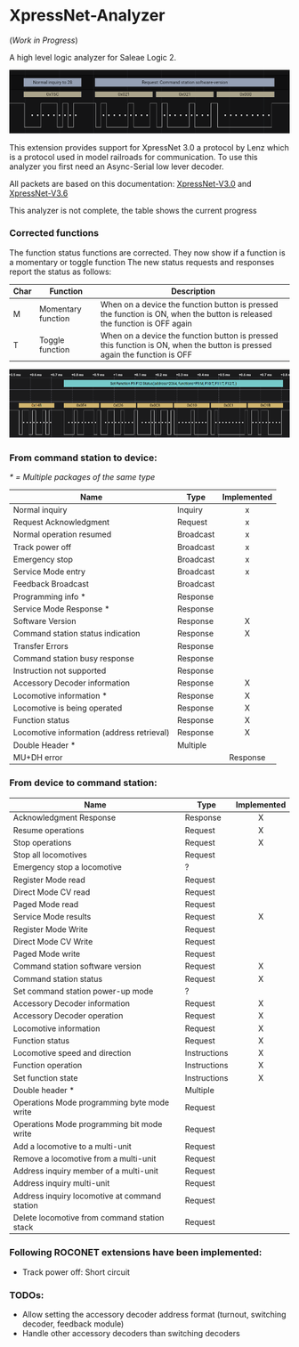   # XpressNet-Analyzer

(_Work in Progress_)

A high level logic analyzer for Saleae Logic 2.

![Picture of the analyzer](https://raw.githubusercontent.com/SE7-KN8/XpressNet-Analyzer/master/.github/img.png)

This extension provides support for XpressNet 3.0 a protocol by Lenz which is a protocol used in model railroads for communication.
To use this analyzer you first need an Async-Serial low lever decoder.

All packets are based on this documentation: [XpressNet-V3.0](https://wiki.rocrail.net/lib/exe/fetch.php?media=xpressnet:xpressnet-v2.pdf) and [XpressNet-V3.6](https://wiki.rocrail.net/lib/exe/fetch.php?media=xpressnet:xpressnet-lan-usb-23151-v1.pdf)

This analyzer is not complete, the table shows the current progress

### Corrected functions
The function status functions are corrected. They now show if a function is a momentary or toggle function
The new status requests and responses report the status as follows:

|Char|Function|Description|
|----|--------|-----------|
|M|Momentary function|When on a device the function button is pressed the function is ON, when the button is released the function is OFF again|
|T|Toggle function|When on a device the function button is pressed this function is ON, when the button is pressed again the function is OFF|


![Picture of the analyzer](https://raw.githubusercontent.com/UtFryslan/XpressNet-Analyzer/master/.github/setfunctionstatus.png)

### From command station to device:
_* = Multiple packages of the same type_

|Name|Type|Implemented|
|----|----|:---------:|
|Normal inquiry|Inquiry|x|
|Request Acknowledgment|Request|x|
|Normal operation resumed|Broadcast|x|
|Track power off|Broadcast|x|
|Emergency stop|Broadcast|x|
|Service Mode entry|Broadcast|x|
|Feedback Broadcast|Broadcast||
|Programming info *|Response||
|Service Mode Response *|Response||
|Software Version|Response|X|
|Command station status indication|Response|X|
|Transfer Errors|Response||
|Command station busy response|Response||
|Instruction not supported|Response||
|Accessory Decoder information|Response|X|
|Locomotive information *|Response|X|
|Locomotive is being operated|Response|X|
|Function status|Response|X|
|Locomotive information (address retrieval)|Response|X|
|Double Header *|Multiple||
|MU+DH error||Response||



### From device to command station:
|Name|Type|Implemented|
|----|----|:---------:|
|Acknowledgment Response|Response|X|
|Resume operations|Request|X|
|Stop operations|Request|X|
|Stop all locomotives|Request||
|Emergency stop a locomotive|?||
|Register Mode read|Request||
|Direct Mode CV read|Request||
|Paged Mode read|Request||
|Service Mode results|Request|X|
|Register Mode Write|Request||
|Direct Mode CV Write|Request||
|Paged Mode write|Request||
|Command station software version|Request|X|
|Command station status|Request|X|
|Set command station power-up mode|?||
|Accessory Decoder information|Request|X|
|Accessory Decoder operation|Request|X|
|Locomotive information|Request|X|
|Function status|Request|X|
|Locomotive speed and direction|Instructions|X|
|Function operation|Instructions|X|
|Set function state|Instructions|X|
|Double header *|Multiple||
|Operations Mode programming byte mode write|Request||
|Operations Mode programming bit mode write|Request||
|Add a locomotive to a multi-unit|Request||
|Remove a locomotive from a multi-unit|Request||
|Address inquiry member of a multi-unit|Request||
|Address inquiry multi-unit|Request||
|Address inquiry locomotive at command station|Request||
|Delete locomotive from command station stack|Request||

### Following ROCONET extensions have been implemented:
 - Track power off: Short circuit


### TODOs:
 - Allow setting the accessory decoder address format (turnout, switching decoder, feedback module)
 - Handle other accessory decoders than switching decoders


